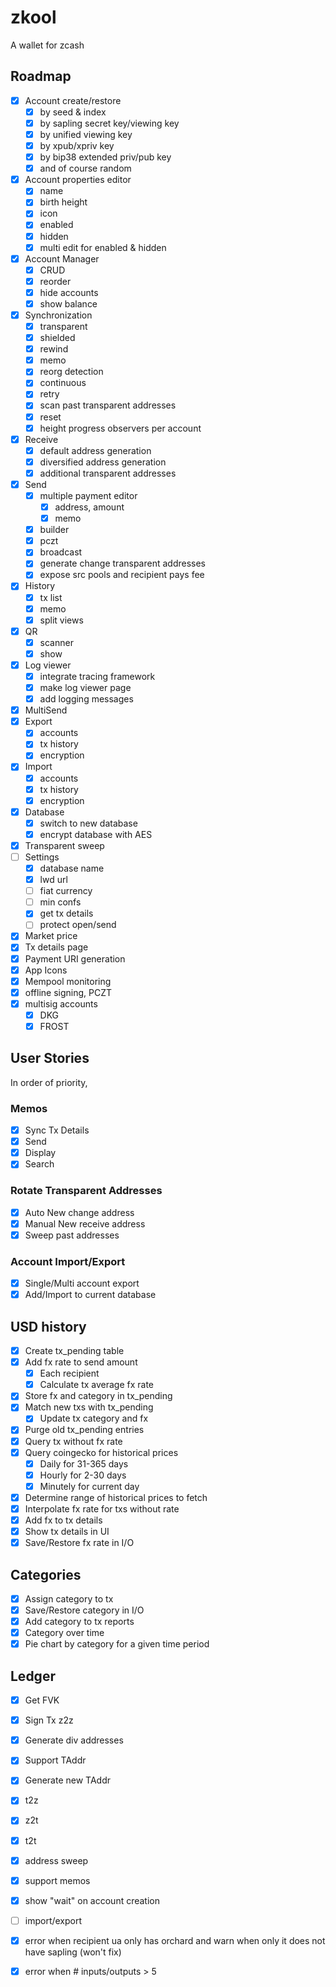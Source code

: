 # zkool

A wallet for zcash

## Roadmap

- [x] Account create/restore
    - [x] by seed & index
    - [x] by sapling secret key/viewing key
    - [x] by unified viewing key
    - [x] by xpub/xpriv key
    - [x] by bip38 extended priv/pub key
    - [x] and of course random
- [x] Account properties editor
    - [x] name
    - [x] birth height
    - [x] icon
    - [x] enabled
    - [x] hidden
    - [x] multi edit for enabled & hidden
- [x] Account Manager
    - [x] CRUD
    - [x] reorder
    - [x] hide accounts
    - [x] show balance
- [x] Synchronization
    - [x] transparent
    - [x] shielded
    - [x] rewind
    - [x] memo
    - [x] reorg detection
    - [x] continuous
    - [x] retry
    - [x] scan past transparent addresses
    - [x] reset
    - [x] height progress observers per account
- [x] Receive
    - [x] default address generation
    - [x] diversified address generation
    - [x] additional transparent addresses
- [x] Send
    - [x] multiple payment editor
        - [x] address, amount
        - [x] memo
    - [x] builder
    - [x] pczt
    - [x] broadcast
    - [x] generate change transparent addresses
    - [x] expose src pools and recipient pays fee
- [x] History
    - [x] tx list
    - [x] memo
    - [x] split views
- [x] QR
    - [x] scanner
    - [x] show
- [x] Log viewer
    - [x] integrate tracing framework
    - [x] make log viewer page
    - [x] add logging messages
- [x] MultiSend
- [x] Export
    - [x] accounts
    - [x] tx history
    - [x] encryption
- [x] Import
    - [x] accounts
    - [x] tx history
    - [x] encryption
- [x] Database
    - [x] switch to new database
    - [x] encrypt database with AES
- [x] Transparent sweep
- [ ] Settings
    - [x] database name
    - [x] lwd url
    - [ ] fiat currency
    - [ ] min confs
    - [x] get tx details
    - [ ] protect open/send
- [x] Market price
- [x] Tx details page
- [x] Payment URI generation
- [x] App Icons
- [x] Mempool monitoring
- [x] offline signing, PCZT
- [x] multisig accounts
    - [x] DKG
    - [x] FROST

## User Stories

In order of priority,

### Memos
- [x] Sync Tx Details
- [x] Send
- [x] Display
- [x] Search

### Rotate Transparent Addresses
- [x] Auto New change address
- [x] Manual New receive address
- [x] Sweep past addresses

### Account Import/Export
- [x] Single/Multi account export
- [x] Add/Import to current database

## USD history
- [x] Create tx_pending table
- [x] Add fx rate to send amount
    - [x] Each recipient
    - [x] Calculate tx average fx rate
- [x] Store fx and category in tx_pending
- [x] Match new txs with tx_pending
    - [x] Update tx category and fx
- [x] Purge old tx_pending entries
- [x] Query tx without fx rate
- [x] Query coingecko for historical prices
    - [x] Daily for 31-365 days
    - [x] Hourly for 2-30 days
    - [x] Minutely for current day
- [x] Determine range of historical prices to fetch
- [x] Interpolate fx rate for txs without rate
- [x] Add fx to tx details
- [x] Show tx details in UI
- [x] Save/Restore fx rate in I/O

## Categories
- [x] Assign category to tx
- [x] Save/Restore category in I/O
- [x] Add category to tx reports
- [x] Category over time
- [x] Pie chart by category for a given time period

## Ledger
- [x] Get FVK
- [x] Sign Tx z2z
- [x] Generate div addresses
- [x] Support TAddr
- [x] Generate new TAddr
- [x] t2z
- [x] z2t
- [x] t2t
- [x] address sweep
- [x] support memos
- [x] show "wait" on account creation
- [ ] import/export

- [x] error when recipient ua only has orchard and warn when only it does not have sapling (won't fix)
- [x] error when # inputs/outputs > 5

